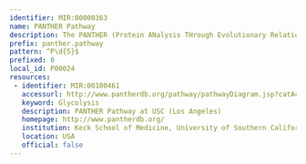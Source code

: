 ```yaml
---
identifier: MIR:00000363
name: PANTHER Pathway
description: The PANTHER (Protein ANalysis THrough Evolutionary Relationships) Classification System is a resource that classifies genes by their functions, using published scientific experimental evidence and evolutionary relationships to predict function even in the absence of direct experimental evidence. The PANTHER Pathway collection references pathway information, primarily for signaling pathways, each with subfamilies and protein sequences mapped to individual pathway components.
prefix: panther.pathway
pattern: ^P\d{5}$
prefixed: 0
local_id: P00024
resources:
 - identifier: MIR:00100461
   accessurl: http://www.pantherdb.org/pathway/pathwayDiagram.jsp?catAccession=${lid}
   keyword: Glycolysis
   description: PANTHER Pathway at USC (Los Angeles)
   homepage: http://www.pantherdb.org/
   institution: Keck School of Medicine, University of Southern California
   location: USA
   official: false
---
```

